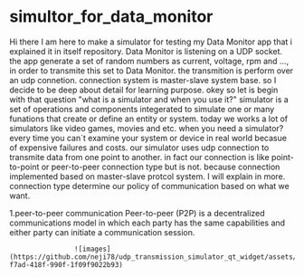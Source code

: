 # simultor_for_data_monitor
Hi there
I am here to make a simulator for testing my Data Monitor app that i explained it in itself repository.
Data Monitor is listening on a UDP socket. the app generate a set of random numbers as current, voltage, rpm and ..., in order to transmite this set to Data Monitor.
the transmition is perform over an udp connetion. connection system is master-slave system base.
so I decide to be deep about detail for learning purpose.
okey so let is begin with that question "what is a simulator and when you use it?"
simulator is a set of operations and components integerated to simulate one or many funations that create or define an entity or system.
today we works a lot of simulators like video games, movies and etc.
when you need a simulator? every time you can`t examine your system or device in real world becasue of expensive failures and costs. 
our simulator uses udp connection to transmite data from one point to another. in fact our connection is like point-to-point or peer-to-peer connection type but is not.
because connection implemented based on master-slave protcol system. I will explain in more.
connection type determine our policy of communication based on what we want.

1.peer-to-peer communication
Peer-to-peer (P2P) is a decentralized communications model in which each party has the same capabilities and either party can initiate a communication session.

                    ![images](https://github.com/neji78/udp_transmission_simulator_qt_widget/assets/91015552/698a0774-f7ad-418f-990f-1f09f9022b93)
